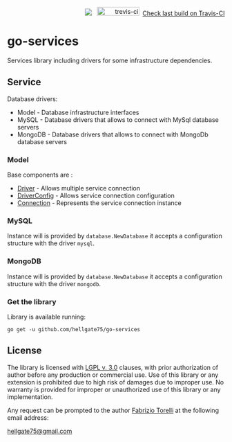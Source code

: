 <p align="right">
 <img src="https://github.com/hellgate75/go-services/workflows/Go/badge.svg?branch=master"></img>
&nbsp;&nbsp;<img src="https://api.travis-ci.com/hellgate75/go-services.svg?branch=master" alt="trevis-ci" width="98" height="20" />&nbsp;&nbsp;<a href="https://travis-ci.com/hellgate75/go-services">Check last build on Travis-CI</a>
 </p>

# go-services

Services library including drivers for some infrastructure dependencies.

## Service

Database drivers:

* Model - Database infrastructure interfaces
* MySQL - Database drivers that allows to connect with MySql database servers
* MongoDB - Database drivers that allows to connect with MongoDb database servers

### Model

Base components are :

* [Driver](/database/database.go) - Allows multiple service connection
* [DriverConfig](/database/database.go) - Allows service connection configuration
* [Connection](/database/database.go) - Represents the service connection instance


### MySQL

Instance will is provided by `database.NewDatabase` it accepts a configuration structure
with the driver `mysql`.



### MongoDB

Instance will is provided by `database.NewDatabase` it accepts a configuration structure
with the driver `mongodb`.


### Get the library

Library is available running:

```
go get -u github.com/hellgate75/go-services
```


## License

The library is licensed with [LGPL v. 3.0](/LICENSE) clauses, with prior authorization of author before any production or commercial use. Use of this library or any extension is prohibited due to high risk of damages due to improper use. No warranty is provided for improper or unauthorized use of this library or any implementation.

Any request can be prompted to the author [Fabrizio Torelli](https://www.linkedin.com/in/fabriziotorelli) at the following email address:

[hellgate75@gmail.com](mailto:hellgate75@gmail.com)
 
